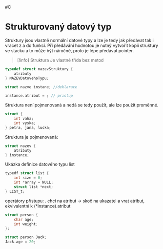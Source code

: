 #C
# Strukturovaný datový typ
Struktury jsou vlastně normální datové typy a lze je tedy jak předávat tak i vracet z a do funkcí. Při předávání hodnotou je nutný vytvořit kopii struktury ve stacku a to může být náročné, proto je lépe předávat pointer.

> [!info] Struktura 
> Je vlastně třída bez metod

```C
typedef struct nazevStruktury {
	atributy
} NAZEVDatovehoTypu;

struct nazve instane; //deklarace

instance.atribut = ; // pristup
```

Struktura není pojmenovaná a nedá se tedy použít, ale lze použít proměnné.
```C
struct { 
	int vaha; 
	int vyska; 
} petra, jana, lucka;
```

Struktura je pojmenovaná:
```C
struct nazev {
	atributy
} instance;
```

Ukázka definice datového typu list
```C
typedf struct list {
	int size = 0;
	int *array = NULL;
	struct list *next;
} LIST_t;
```

operátory přístupu:
. chci na atribut
-> skoč na ukazatel a vrat atribut, ekvivalentní k (*instance).atribut

```C
struct person {
	char age;
	int weight;
};

struct person Jack;
Jack.age = 20;
```
